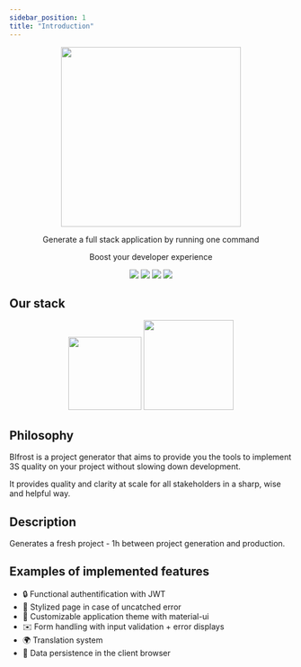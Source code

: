 ```yaml
---
sidebar_position: 1
title: "Introduction"
---
```


<p align="center"><img src='/bifrost/img/bifrost.png' width="320"/></p>
<p align="center">Generate a full stack application by running one command</p>
<p align="center">Boost your developer experience</p>
<p align="center">
  <img src='https://img.shields.io/badge/days%20saved%20on%20average%20project-10-brightgreen.svg' />
  <img src='https://img.shields.io/badge/number%20of%20generated%20projects%20in%20prod-8-brightgreen.svg' />
  <img src='https://img.shields.io/badge/ADR%20written-2-brightgreen.svg' />
  <img src='https://img.shields.io/badge/contributors-28-brightgreen.svg'/>
</p>

## Our stack

<p align="center">
  <img src='/bifrost/img/next_logo.png' width="130" style={{ margin: '20px' }}/>
  <img src='/bifrost/img/nest_logo.png' width="160" style={{ margin: '20px' }}/>
</p>

## Philosophy

BIfrost is a project generator that aims to provide you the tools to implement 3S quality on your project without slowing down development.

It provides quality and clarity at scale for all stakeholders in a sharp, wise and helpful way.

## Description

Generates a fresh project - 1h between project generation and production.

## Examples of implemented features

-   🔒 Functional authentification with JWT
-   💅 Stylized page in case of uncatched error
-   💅 Customizable application theme with material-ui
-   ✉️ Form handling with input validation + error displays
-   🌍 Translation system
-   🏪 Data persistence in the client browser
